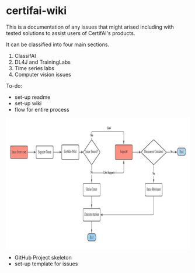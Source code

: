 # certifai-wiki

This is a documentation of any issues that might arised including with tested solutions to assist users of CertifAI's products.

It can be classified into four main sections.

1. ClassifAI 
2. DL4J and TrainingLabs
3. Time series labs
4. Computer vision issues

To-do:
* set-up readme
* set-up wiki
* flow for entire process
<p align="center">
  <img align="middle" width="650" height="360" src="metadata/flow_chart.jpeg"/>
</p>

* GitHub Project skeleton
* set-up template for issues
